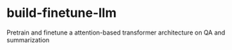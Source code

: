 # build-finetune-llm
Pretrain and finetune a attention-based transformer architecture on QA and summarization 
